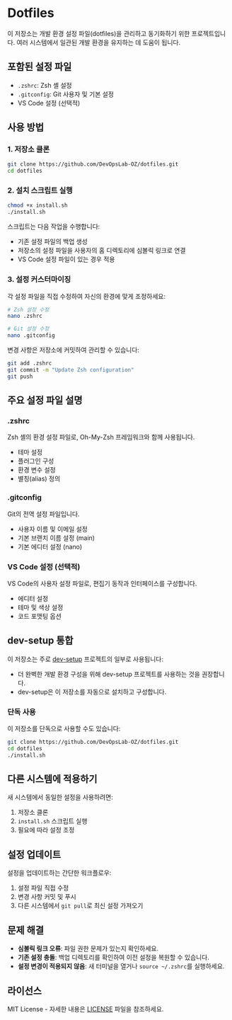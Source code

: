 # Dotfiles

이 저장소는 개발 환경 설정 파일(dotfiles)을 관리하고 동기화하기 위한 프로젝트입니다. 여러 시스템에서 일관된 개발 환경을 유지하는 데 도움이 됩니다.

## 포함된 설정 파일

- `.zshrc`: Zsh 셸 설정
- `.gitconfig`: Git 사용자 및 기본 설정
- VS Code 설정 (선택적)

## 사용 방법

### 1. 저장소 클론

```bash
git clone https://github.com/DevOpsLab-OZ/dotfiles.git
cd dotfiles
```

### 2. 설치 스크립트 실행

```bash
chmod +x install.sh
./install.sh
```

스크립트는 다음 작업을 수행합니다:
- 기존 설정 파일의 백업 생성
- 저장소의 설정 파일을 사용자의 홈 디렉토리에 심볼릭 링크로 연결
- VS Code 설정 파일이 있는 경우 적용

### 3. 설정 커스터마이징

각 설정 파일을 직접 수정하여 자신의 환경에 맞게 조정하세요:

```bash
# Zsh 설정 수정
nano .zshrc

# Git 설정 수정
nano .gitconfig
```

변경 사항은 저장소에 커밋하여 관리할 수 있습니다:

```bash
git add .zshrc
git commit -m "Update Zsh configuration"
git push
```

## 주요 설정 파일 설명

### .zshrc

Zsh 셸의 환경 설정 파일로, Oh-My-Zsh 프레임워크와 함께 사용됩니다.
- 테마 설정
- 플러그인 구성
- 환경 변수 설정
- 별칭(alias) 정의

### .gitconfig

Git의 전역 설정 파일입니다.
- 사용자 이름 및 이메일 설정
- 기본 브랜치 이름 설정 (main)
- 기본 에디터 설정 (nano)

### VS Code 설정 (선택적)

VS Code의 사용자 설정 파일로, 편집기 동작과 인터페이스를 구성합니다.
- 에디터 설정
- 테마 및 색상 설정
- 코드 포맷팅 옵션

## dev-setup 통합

이 저장소는 주로 [dev-setup](https://github.com/DevOpsLab-OZ/dev-setup) 프로젝트의 일부로 사용됩니다:

- 더 완벽한 개발 환경 구성을 위해 dev-setup 프로젝트를 사용하는 것을 권장합니다.
- dev-setup은 이 저장소를 자동으로 설치하고 구성합니다.

### 단독 사용

이 저장소를 단독으로 사용할 수도 있습니다:

```bash
git clone https://github.com/DevOpsLab-OZ/dotfiles.git
cd dotfiles
./install.sh
```

## 다른 시스템에 적용하기

새 시스템에서 동일한 설정을 사용하려면:

1. 저장소 클론
2. `install.sh` 스크립트 실행
3. 필요에 따라 설정 조정

## 설정 업데이트

설정을 업데이트하는 간단한 워크플로우:

1. 설정 파일 직접 수정
2. 변경 사항 커밋 및 푸시
3. 다른 시스템에서 `git pull`로 최신 설정 가져오기

## 문제 해결

- **심볼릭 링크 오류**: 파일 권한 문제가 있는지 확인하세요.
- **기존 설정 충돌**: 백업 디렉토리를 확인하여 이전 설정을 복원할 수 있습니다.
- **설정 변경이 적용되지 않음**: 새 터미널을 열거나 `source ~/.zshrc`를 실행하세요.

## 라이선스

MIT License - 자세한 내용은 [LICENSE](LICENSE) 파일을 참조하세요.
